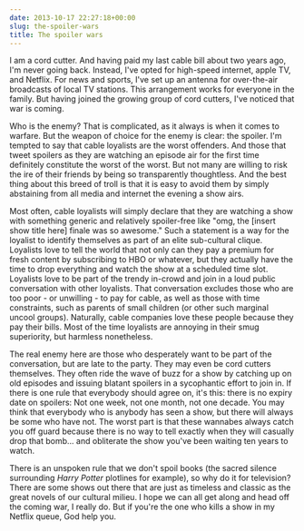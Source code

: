 ```yaml
---
date: 2013-10-17 22:27:18+00:00
slug: the-spoiler-wars
title: The spoiler wars
---
```


I am a cord cutter. And having paid my last cable bill about two years ago, I'm never going back. Instead, I've opted for high-speed internet, apple TV, and Netflix. For news and sports, I've set up an antenna for over-the-air broadcasts of local TV stations. This arrangement works for everyone in the family. But having joined the growing group of cord cutters, I've noticed that war is coming.

Who is the enemy? That is complicated, as it always is when it comes to warfare. But the weapon of choice for the enemy is clear: the spoiler. I'm tempted to say that cable loyalists are the worst offenders. And those that tweet spoilers as they are watching an episode air for the first time definitely constitute the worst of the worst. But not many are willing to risk the ire of their friends by being so transparently thoughtless. And the best thing about this breed of troll is that it is easy to avoid them by simply abstaining from all media and internet the evening a show airs.

Most often, cable loyalists will simply declare that they are watching a show with something generic and relatively spoiler-free like "omg, the [insert show title here] finale was so awesome." Such a statement is a way for the loyalist to identify themselves as part of an elite sub-cultural clique. Loyalists love to tell the world that not only can they pay a premium for fresh content by subscribing to HBO or whatever, but they actually have the time to drop everything and watch the show at a scheduled time slot. Loyalists love to be part of the trendy in-crowd and join in a loud public conversation with other loyalists. That conversation excludes those who are too poor - or unwilling - to pay for cable, as well as those with time constraints, such as parents of small children (or other such marginal uncool groups). Naturally, cable companies love these people because they pay their bills. Most of the time loyalists are annoying in their smug superiority, but harmless nonetheless.

The real enemy here are those who desperately want to be part of the conversation, but are late to the party. They may even be cord cutters themselves. They often ride the wave of buzz for a show by catching up on old episodes and issuing blatant spoilers in a sycophantic effort to join in. If there is one rule that everybody should agree on, it's this: there is no expiry date on spoilers: Not one week, not one month, not one decade. You may think that everybody who is anybody has seen a show, but there will always be some who have not. The worst part is that these wannabes always catch you off guard because there is no way to tell exactly when they will casually drop that bomb... and obliterate the show you've been waiting ten years to watch.

There is an unspoken rule that we don't spoil books (the sacred silence surrounding _Harry Potter_ plotlines for example), so why do it for television? There are some shows out there that are just as timeless and classic as the great novels of our cultural milieu. I hope we can all get along and head off the coming war, I really do. But if you're the one who kills a show in my Netflix queue, God help you.
